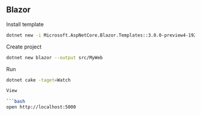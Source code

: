 ## Blazor

Install template

```bash
dotnet new -i Microsoft.AspNetCore.Blazor.Templates::3.0.0-preview4-19216-03
```

Create project

```bash
dotnet new blazor --output src/MyWeb
```

Run

```bash
dotnet cake -taget=Watch

View

```bash
open http://localhost:5000
```